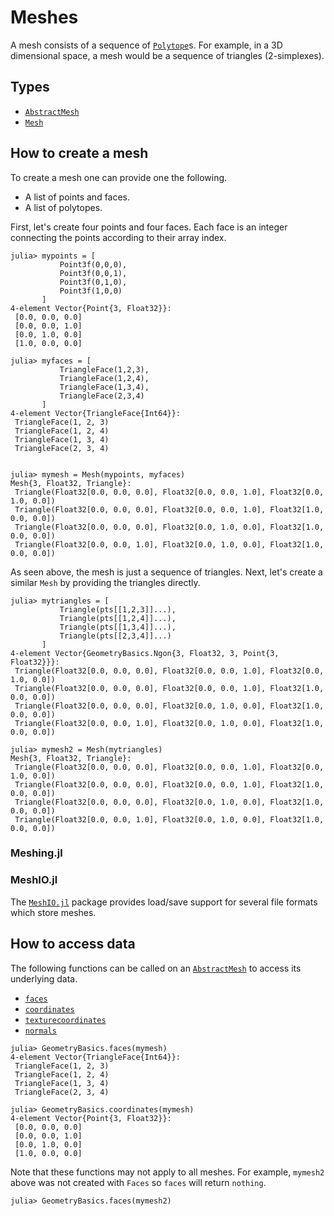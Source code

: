 # Meshes

A mesh consists of a sequence of [`Polytope`](@ref)s. For example, in a 3D dimensional space, a mesh would be a sequence of triangles (2-simplexes).

## Types

* [`AbstractMesh`](@ref)
* [`Mesh`](@ref)

## How to create a mesh

To create a mesh one can provide one the following.
* A list of points and faces.
* A list of polytopes.

First, let's create four points and four faces. Each face is an integer connecting the points according to their array index.

```jldoctest
julia> mypoints = [
           Point3f(0,0,0),
           Point3f(0,0,1),
           Point3f(0,1,0),
           Point3f(1,0,0)
       ]
4-element Vector{Point{3, Float32}}:
 [0.0, 0.0, 0.0]
 [0.0, 0.0, 1.0]
 [0.0, 1.0, 0.0]
 [1.0, 0.0, 0.0]

julia> myfaces = [
           TriangleFace(1,2,3),
           TriangleFace(1,2,4),
           TriangleFace(1,3,4),
           TriangleFace(2,3,4)
       ]
4-element Vector{TriangleFace{Int64}}:
 TriangleFace(1, 2, 3)
 TriangleFace(1, 2, 4)
 TriangleFace(1, 3, 4)
 TriangleFace(2, 3, 4)


julia> mymesh = Mesh(mypoints, myfaces)
Mesh{3, Float32, Triangle}:
 Triangle(Float32[0.0, 0.0, 0.0], Float32[0.0, 0.0, 1.0], Float32[0.0, 1.0, 0.0])
 Triangle(Float32[0.0, 0.0, 0.0], Float32[0.0, 0.0, 1.0], Float32[1.0, 0.0, 0.0])
 Triangle(Float32[0.0, 0.0, 0.0], Float32[0.0, 1.0, 0.0], Float32[1.0, 0.0, 0.0])
 Triangle(Float32[0.0, 0.0, 1.0], Float32[0.0, 1.0, 0.0], Float32[1.0, 0.0, 0.0])
```

As seen above, the mesh is just a sequence of triangles. Next, let's create a similar `Mesh` by providing the triangles directly.

```jldoctest
julia> mytriangles = [
           Triangle(pts[[1,2,3]]...),
           Triangle(pts[[1,2,4]]...),
           Triangle(pts[[1,3,4]]...),
           Triangle(pts[[2,3,4]]...)
       ]
4-element Vector{GeometryBasics.Ngon{3, Float32, 3, Point{3, Float32}}}:
 Triangle(Float32[0.0, 0.0, 0.0], Float32[0.0, 0.0, 1.0], Float32[0.0, 1.0, 0.0])
 Triangle(Float32[0.0, 0.0, 0.0], Float32[0.0, 0.0, 1.0], Float32[1.0, 0.0, 0.0])
 Triangle(Float32[0.0, 0.0, 0.0], Float32[0.0, 1.0, 0.0], Float32[1.0, 0.0, 0.0])
 Triangle(Float32[0.0, 0.0, 1.0], Float32[0.0, 1.0, 0.0], Float32[1.0, 0.0, 0.0])

julia> mymesh2 = Mesh(mytriangles)
Mesh{3, Float32, Triangle}:
 Triangle(Float32[0.0, 0.0, 0.0], Float32[0.0, 0.0, 1.0], Float32[0.0, 1.0, 0.0])
 Triangle(Float32[0.0, 0.0, 0.0], Float32[0.0, 0.0, 1.0], Float32[1.0, 0.0, 0.0])
 Triangle(Float32[0.0, 0.0, 0.0], Float32[0.0, 1.0, 0.0], Float32[1.0, 0.0, 0.0])
 Triangle(Float32[0.0, 0.0, 1.0], Float32[0.0, 1.0, 0.0], Float32[1.0, 0.0, 0.0])
```


### Meshing.jl

### MeshIO.jl

The [`MeshIO.jl`](https://github.com/JuliaIO/MeshIO.jl) package provides load/save support for several file formats which store meshes.

## How to access data

The following functions can be called on an [`AbstractMesh`](@ref) to access its underlying data.

* [`faces`](@ref)
* [`coordinates`](@ref)
* [`texturecoordinates`](@ref)
* [`normals`](@ref)


```jldoctest
julia> GeometryBasics.faces(mymesh)
4-element Vector{TriangleFace{Int64}}:
 TriangleFace(1, 2, 3)
 TriangleFace(1, 2, 4)
 TriangleFace(1, 3, 4)
 TriangleFace(2, 3, 4)

julia> GeometryBasics.coordinates(mymesh)
4-element Vector{Point{3, Float32}}:
 [0.0, 0.0, 0.0]
 [0.0, 0.0, 1.0]
 [0.0, 1.0, 0.0]
 [1.0, 0.0, 0.0]
```

Note that these functions may not apply to all meshes. For example, `mymesh2`
above was not created with `Faces` so `faces` will return `nothing`.

```jldoctest
julia> GeometryBasics.faces(mymesh2)

```